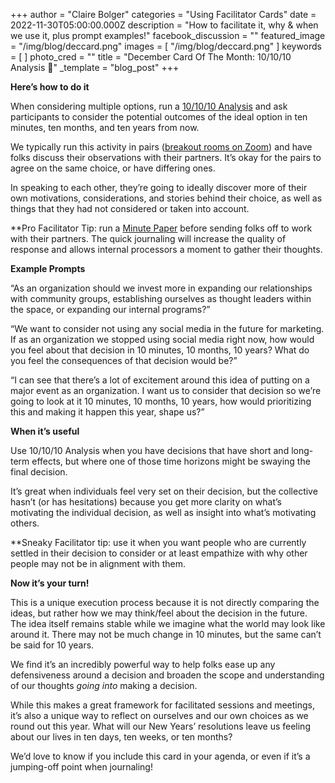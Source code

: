 +++
author = "Claire Bolger"
categories = "Using Facilitator Cards"
date = 2022-11-30T05:00:00.000Z
description = "How to facilitate it, why & when we use it, plus prompt examples!"
facebook_discussion = ""
featured_image = "/img/blog/deccard.png"
images = [ "/img/blog/deccard.png" ]
keywords = [ ]
photo_cred = ""
title = "December Card Of The Month: 10/10/10 Analysis 💯"
_template = "blog_post"
+++

**Here’s how to do it**

When considering multiple options, run a [10/10/10 Analysis](https://www.facilitator.cards/cards/101010-analysis/) and ask participants to consider the potential outcomes of the ideal option in ten minutes, ten months, and ten years from now.

We typically run this activity in pairs ([breakout rooms on Zoom](https://virtual.facilitator.cards/10-10-10-analysis-on-zoom-sam-killermann)) and have folks discuss their observations with their partners. It’s okay for the pairs to agree on the same choice, or have differing ones.

In speaking to each other, they’re going to ideally discover more of their own motivations, considerations, and stories behind their choice, as well as things that they had not considered or taken into account.

\**Pro Facilitator Tip: run a [Minute Paper](https://www.facilitator.cards/cards/minute-papers/) before sending folks off to work with their partners. The quick journaling will increase the quality of response and allows internal processors a moment to gather their thoughts.

**Example Prompts**

“As an organization should we invest more in expanding our relationships with community groups, establishing ourselves as thought leaders within the space, or expanding our internal programs?”

“We want to consider not using any social media in the future for marketing. If as an organization we stopped using social media right now, how would you feel about that decision in 10 minutes, 10 months, 10 years? What do you feel the consequences of that decision would be?”

“I can see that there’s a lot of excitement around this idea of putting on a major event as an organization. I want us to consider that decision so we’re going to look at it 10 minutes, 10 months, 10 years, how would prioritizing this and making it happen this year, shape us?”

**When it’s useful**

Use 10/10/10 Analysis when you have decisions that have short and long-term effects, but where one of those time horizons might be swaying the final decision.

It’s great when individuals feel very set on their decision, but the collective hasn’t (or has hesitations) because you get more clarity on what’s motivating the individual decision, as well as insight into what’s motivating others.

\**Sneaky Facilitator tip: use it when you want people who are currently settled in their decision to consider or at least empathize with why other people may not be in alignment with them.

**Now it’s your turn!**

This is a unique execution process because it is not directly comparing the ideas, but rather how we may think/feel about the decision in the future. The idea itself remains stable while we imagine what the world may look like around it. There may not be much change in 10 minutes, but the same can’t be said for 10 years.

We find it’s an incredibly powerful way to help folks ease up any defensiveness around a decision and broaden the scope and understanding of our thoughts _going into_ making a decision.

While this makes a great framework for facilitated sessions and meetings, it’s also a unique way to reflect on ourselves and our own choices as we round out this year. What will our New Years’ resolutions leave us feeling about our lives in ten days, ten weeks, or ten months?

We’d love to know if you include this card in your agenda, or even if it’s a jumping-off point when journaling!
